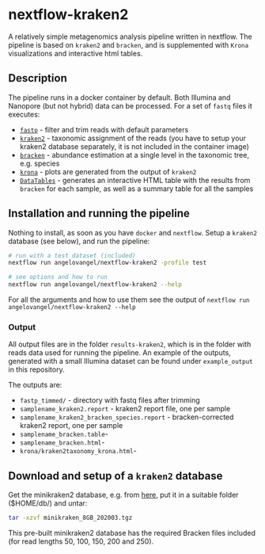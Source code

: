 # nextflow-kraken2

A relatively simple metagenomics analysis pipeline written in nextflow. The pipeline is based on `kraken2` and `bracken`, and is supplemented with `Krona` visualizations and interactive html tables.

## Description

The pipeline runs in a docker container by default. Both Illumina and Nanopore (but not hybrid) data can be processed. For a set of `fastq` files it executes:

- [`fastp`](https://github.com/OpenGene/fastp) - filter and trim reads with default parameters
- [`kraken2`](http://ccb.jhu.edu/software/kraken2/) - taxonomic assignment of the reads (you have to setup your kraken2 database separately, it is not included in the container image)
- [`bracken`](http://ccb.jhu.edu/software/bracken/) - abundance estimation at a single level in the taxonomic tree, e.g. species
- [`krona`](https://github.com/marbl/Krona/wiki) - plots are generated from the output of `kraken2`
- [`DataTables`](https://datatables.net/) - generates an interactive HTML table with the results from `bracken` for each sample, as well as a summary table for all the samples

## Installation and running the pipeline

Nothing to install, as soon as you have `docker` and `nextflow`. Setup a `kraken2` database (see below), and run the pipeline:

```bash
# run with a test dataset (included)
nextflow run angelovangel/nextflow-kraken2 -profile test

# see options and how to run
nextflow run angelovangel/nextflow-kraken2 --help

```

For all the arguments and how to use them see the output of `nextflow run angelovangel/nextflow-kraken2 --help`

### Output

All output files are in the folder `results-kraken2`, which is in the folder with reads data used for running the pipeline. An example of the outputs, generated with a small Illumina dataset can be found under `example_output` in this repository.

The outputs are:

- `fastp_timmed/` - directory with fastq files after trimming
- `samplename_kraken2.report` - kraken2 report file, one per sample
- `samplename_kraken2_bracken_species.report` - bracken-corrected kraken2 report, one per sample
- `samplename_bracken.table`- 
- `samplename_bracken.html`- 
- `krona/kraken2taxonomy_krona.html`- 

## Download and setup of a `kraken2` database

Get the minikraken2 database, e.g. from [here](https://ccb.jhu.edu/software/kraken2/index.shtml?t=downloads), put it in a suitable folder ($HOME/db/) and untar:

```bash
tar -xzvf minikraken_8GB_202003.tgz
```

This pre-built minikraken2 database has the required Bracken files included (for read lengths 50, 100, 150, 200 and 250).
